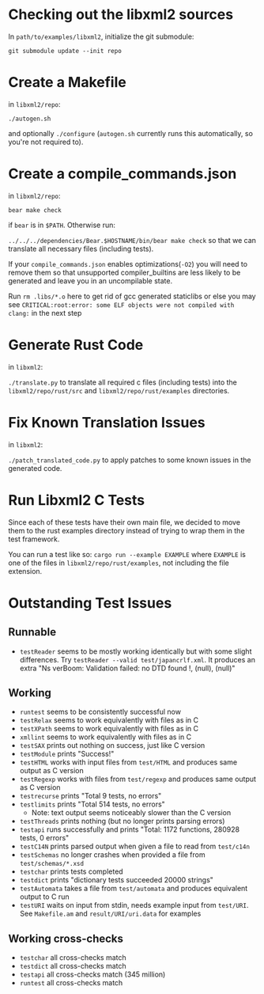 # Checking out the libxml2 sources

In `path/to/examples/libxml2`, initialize the git submodule: 

`git submodule update --init repo`

# Create a Makefile

in `libxml2/repo`:

`./autogen.sh`

and optionally `./configure` (`autogen.sh` currently runs this automatically,
so you're not required to).

# Create a compile_commands.json

in `libxml2/repo`:

`bear make check` 

if `bear` is in `$PATH`. Otherwise run:

`../../../dependencies/Bear.$HOSTNAME/bin/bear make check` so that we can translate all necessary files (including tests).

If your `compile_commands.json` enables optimizations(`-O2`) you will need to remove them so that unsupported compiler_builtins are less likely to be generated and leave you in an uncompilable state.

Run `rm .libs/*.o` here to get rid of gcc generated staticlibs or else you may see `CRITICAL:root:error: some ELF objects were not compiled with clang:` in the next step

# Generate Rust Code

in `libxml2`:

`./translate.py` to translate all required c files (including tests) into the `libxml2/repo/rust/src` and `libxml2/repo/rust/examples` directories.

# Fix Known Translation Issues

in `libxml2`:

`./patch_translated_code.py` to apply patches to some known issues in the generated code.

# Run Libxml2 C Tests

Since each of these tests have their own main file, we decided to move them to the rust examples directory instead of trying to wrap them in the test framework.

You can run a test like so: `cargo run --example EXAMPLE` where `EXAMPLE` is one of the files in `libxml2/repo/rust/examples`, not including the file extension.

# Outstanding Test Issues

## Runnable

* `testReader` seems to be mostly working identically but with some slight differences. Try `testReader --valid test/japancrlf.xml`. It produces an extra "Ns verBoom: Validation failed: no DTD found !, (null), (null)"

## Working

* `runtest` seems to be consistently successful now
* `testRelax` seems to work equivalently with files as in C
* `testXPath` seems to work equivalently with files as in C
* `xmllint` seems to work equivalently with files as in C
* `testSAX` prints out nothing on success, just like C version
* `testModule` prints "Success!"
* `testHTML` works with input files from `test/HTML` and produces same output as C version
* `testRegexp` works with files from `test/regexp` and produces same output as C version
* `testrecurse` prints "Total 9 tests, no errors"
* `testlimits` prints "Total 514 tests, no errors"
    * Note: text output seems noticeably slower than the C version
* `testThreads` prints nothing (but no longer prints parsing errors)
* `testapi` runs successfully and prints "Total: 1172 functions, 280928 tests, 0 errors"
* `testC14N` prints parsed output when given a file to read from `test/c14n`
* `testSchemas` no longer crashes when provided a file from `test/schemas/*.xsd`
* `testchar` prints tests completed
* `testdict` prints "dictionary tests succeeded 20000 strings"
* `testAutomata` takes a file from `test/automata` and produces equivalent output to C run
* `testURI` waits on input from stdin, needs example input from `test/URI`. See `Makefile.am` and `result/URI/uri.data` for examples

## Working cross-checks
* `testchar` all cross-checks match
* `testdict` all cross-checks match
* `testapi` all cross-checks match (345 million)
* `runtest` all cross-checks match


